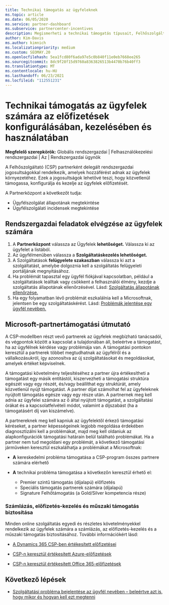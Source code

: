 ```yaml
---
title: Technikai támogatás az ügyfeleknek
ms.topic: article
ms.date: 06/05/2020
ms.service: partner-dashboard
ms.subservice: partnercenter-incentives
description: Megismerheti a technikai támogatás típusait, Felhőszolgáltató programpartnerek kínálják az ügyfeleiknek.
author: Kim-Davis
ms.author: kimnich
ms.localizationpriority: medium
ms.custom: SEOMAY.20
ms.openlocfilehash: 5ea1fcd80f6ada97e5c0b840f11e0eb7668ee265
ms.sourcegitcommit: 8dc9f28f15d9760a8363826513b4470b76b40ff3
ms.translationtype: MT
ms.contentlocale: hu-HU
ms.lasthandoff: 06/23/2021
ms.locfileid: "112551231"
---
```

# <a name="provide-technical-support-to-help-customers-configure-manage-and-use-their-subscriptions"></a>Technikai támogatás az ügyfelek számára az előfizetések konfigurálásában, kezelésében és használatában


**Megfelelő szerepkörök:** Globális rendszergazdai | Felhasználókezelési rendszergazdai | Az | Rendszergazdai ügynök

A Felhőszolgáltató (CSP) partnerként delegált rendszergazdai jogosultságokkal rendelkezik, amelyek hozzáférést adnak az ügyfelek környezetéhez. Ezek a jogosultságok lehetővé teszi, hogy közvetlenül támogassa, konfigurálja és kezelje az ügyfelek előfizetését.

A Partnerközpont a következőt tudja:

- Ügyfélszolgálat állapotának megtekintése
- Ügyfélszolgálati incidensek megtekintése

## <a name="perform-admin-tasks-for-your-customers"></a>Rendszergazdai feladatok elvégzése az ügyfelek számára

1. A **Partnerközpont** válassza az Ügyfelek **lehetőséget.** Válassza ki az ügyfelet a listából.
2. Az ügyfélmenüben válassza a **Szolgáltatáskezelés lehetőséget.**
3. A Szolgáltatások **felügyelete szakaszban** válassza ki azt a szolgáltatást, amelybe dolgoznia kell a szolgáltatás felügyeleti portáljának megnyitásához.
4. Ha problémát tapasztal egy ügyfél fiókjával kapcsolatban, például a szolgáltatások leálltak vagy csökkent a felhasználói élmény, kezdje a szolgáltatás állapotának ellenőrzésével. Lásd: [Szolgáltatás állapotának ellenőrzése.](check-service-health.md)
5. Ha egy folyamatban lévő problémát eszkalálnia kell a Microsoftnak, jelentsen be egy szolgáltatáskérést. Lásd: [Problémák jelentése egy ügyfél nevében.](report-problems-on-behalf-of-a-customer.md)

## <a name="microsoft-partner-support-guidance"></a>Microsoft-partnertámogatási útmutató

A CSP-modellben részt vevő partnerek az ügyfelek megbízható tanácsadói, és végpontok között a kapcsolat a tulajdonában áll, beleértve a támogatást, ha az ügyfélnek kérdése vagy problémája van. A támogatási pontokon keresztül a partnerek többet megtudhatnak az ügyfélről és a vállalkozásukról, így azonosítva az új szolgáltatásokat és megoldásokat, amelyek értéket képviselnek.

A támogatási követelmény teljesítéséhez a partner újra értékesítheti a támogatást egy másik entitástól, kiszervezheti a támogatási struktúra egészét vagy egy részét, és/vagy beállíthat egy struktúrát, amely közvetlenül nyújt támogatást.  A partner díjat számolhat fel az ügyfeleknek nyújtott támogatás egésze vagy egy része után. A partnernek meg kell adnia az ügyfelei számára az ő által nyújtott támogatást, a szolgáltatási órákat és a kapcsolatfelvételi módot, valamint a díjszabást (ha a támogatásért díj van kiszámelve). 

A partnereknek meg kell kapniuk az ügyfelektől érkező támogatási kéréseket, a partner képességeinek legjobb megoldása érdekében diagnosztizálni kell a problémákat, majd meg kell oldaniuk az alapkonfigurációk támogatási határain belül található problémákat. Ha a partner nem tud megoldani egy problémát, a következő támogatási járműveken keresztül eszkalálhatja a problémákat a Microsoftnak:

- **A** kereskedelmi probléma támogatása a CSP-program összes partnere számára elérhető

- **A** technikai probléma támogatása a következőn keresztül érhető el:

  - Premier szintű támogatás (díjalapú) előfizetés
  - Speciális támogatás partnerek számára (díjalapú)
  - Signature Felhőtámogatás (a Gold/Silver kompetencia része)

### <a name="providing-billing-subscription-management-and-technical-support"></a>Számlázás, előfizetés-kezelés és műszaki támogatás biztosítása 

Minden online szolgáltatás egyedi és részletes követelményekkel rendelkezik az ügyfelek számára a számlázás, az előfizetés-kezelés és a műszaki támogatás biztosításához. További információkért lásd:

- [A Dynamics 365 CSP-ben értékesített előfizetései](https://www.microsoftpartnercommunity.com/t5/CSP/Microsoft-Partner-Support-Guidance/m-p/5262#M30)

- [CSP-n keresztül értékesített Azure-előfizetések](https://www.microsoftpartnercommunity.com/t5/CSP/Microsoft-Partner-Support-Guidance/m-p/5263#M31)

- [CSP-n keresztül értékesített Office 365-előfizetések](https://www.microsoftpartnercommunity.com/t5/CSP/Microsoft-Partner-Support-Guidance/m-p/5264#M32)

## <a name="next-steps"></a>Következő lépések

- [Szolgáltatási probléma bejelentése az ügyfél nevében – beleértve azt is, hogy mikor és hogyan kell ezt megtenni](report-problems-on-behalf-of-a-customer.md)